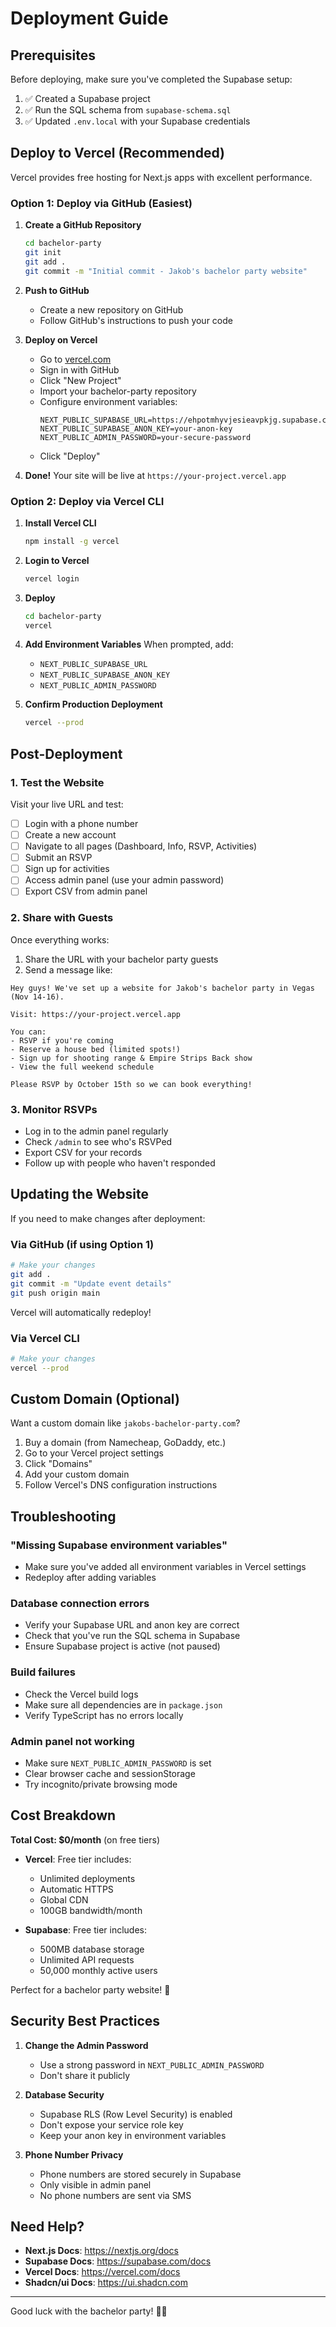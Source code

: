 # Deployment Guide

## Prerequisites

Before deploying, make sure you've completed the Supabase setup:

1. ✅ Created a Supabase project
2. ✅ Run the SQL schema from `supabase-schema.sql`
3. ✅ Updated `.env.local` with your Supabase credentials

## Deploy to Vercel (Recommended)

Vercel provides free hosting for Next.js apps with excellent performance.

### Option 1: Deploy via GitHub (Easiest)

1. **Create a GitHub Repository**
   ```bash
   cd bachelor-party
   git init
   git add .
   git commit -m "Initial commit - Jakob's bachelor party website"
   ```

2. **Push to GitHub**
   - Create a new repository on GitHub
   - Follow GitHub's instructions to push your code

3. **Deploy on Vercel**
   - Go to [vercel.com](https://vercel.com)
   - Sign in with GitHub
   - Click "New Project"
   - Import your bachelor-party repository
   - Configure environment variables:
     ```
     NEXT_PUBLIC_SUPABASE_URL=https://ehpotmhyvjesieavpkjg.supabase.co
     NEXT_PUBLIC_SUPABASE_ANON_KEY=your-anon-key
     NEXT_PUBLIC_ADMIN_PASSWORD=your-secure-password
     ```
   - Click "Deploy"

4. **Done!** Your site will be live at `https://your-project.vercel.app`

### Option 2: Deploy via Vercel CLI

1. **Install Vercel CLI**
   ```bash
   npm install -g vercel
   ```

2. **Login to Vercel**
   ```bash
   vercel login
   ```

3. **Deploy**
   ```bash
   cd bachelor-party
   vercel
   ```

4. **Add Environment Variables**
   When prompted, add:
   - `NEXT_PUBLIC_SUPABASE_URL`
   - `NEXT_PUBLIC_SUPABASE_ANON_KEY`
   - `NEXT_PUBLIC_ADMIN_PASSWORD`

5. **Confirm Production Deployment**
   ```bash
   vercel --prod
   ```

## Post-Deployment

### 1. Test the Website

Visit your live URL and test:
- [ ] Login with a phone number
- [ ] Create a new account
- [ ] Navigate to all pages (Dashboard, Info, RSVP, Activities)
- [ ] Submit an RSVP
- [ ] Sign up for activities
- [ ] Access admin panel (use your admin password)
- [ ] Export CSV from admin panel

### 2. Share with Guests

Once everything works:
1. Share the URL with your bachelor party guests
2. Send a message like:

```
Hey guys! We've set up a website for Jakob's bachelor party in Vegas (Nov 14-16).

Visit: https://your-project.vercel.app

You can:
- RSVP if you're coming
- Reserve a house bed (limited spots!)
- Sign up for shooting range & Empire Strips Back show
- View the full weekend schedule

Please RSVP by October 15th so we can book everything!
```

### 3. Monitor RSVPs

- Log in to the admin panel regularly
- Check `/admin` to see who's RSVPed
- Export CSV for your records
- Follow up with people who haven't responded

## Updating the Website

If you need to make changes after deployment:

### Via GitHub (if using Option 1)
```bash
# Make your changes
git add .
git commit -m "Update event details"
git push origin main
```
Vercel will automatically redeploy!

### Via Vercel CLI
```bash
# Make your changes
vercel --prod
```

## Custom Domain (Optional)

Want a custom domain like `jakobs-bachelor-party.com`?

1. Buy a domain (from Namecheap, GoDaddy, etc.)
2. Go to your Vercel project settings
3. Click "Domains"
4. Add your custom domain
5. Follow Vercel's DNS configuration instructions

## Troubleshooting

### "Missing Supabase environment variables"
- Make sure you've added all environment variables in Vercel settings
- Redeploy after adding variables

### Database connection errors
- Verify your Supabase URL and anon key are correct
- Check that you've run the SQL schema in Supabase
- Ensure Supabase project is active (not paused)

### Build failures
- Check the Vercel build logs
- Make sure all dependencies are in `package.json`
- Verify TypeScript has no errors locally

### Admin panel not working
- Make sure `NEXT_PUBLIC_ADMIN_PASSWORD` is set
- Clear browser cache and sessionStorage
- Try incognito/private browsing mode

## Cost Breakdown

**Total Cost: $0/month** (on free tiers)

- **Vercel**: Free tier includes:
  - Unlimited deployments
  - Automatic HTTPS
  - Global CDN
  - 100GB bandwidth/month

- **Supabase**: Free tier includes:
  - 500MB database storage
  - Unlimited API requests
  - 50,000 monthly active users

Perfect for a bachelor party website! 🎉

## Security Best Practices

1. **Change the Admin Password**
   - Use a strong password in `NEXT_PUBLIC_ADMIN_PASSWORD`
   - Don't share it publicly

2. **Database Security**
   - Supabase RLS (Row Level Security) is enabled
   - Don't expose your service role key
   - Keep your anon key in environment variables

3. **Phone Number Privacy**
   - Phone numbers are stored securely in Supabase
   - Only visible in admin panel
   - No phone numbers are sent via SMS

## Need Help?

- **Next.js Docs**: https://nextjs.org/docs
- **Supabase Docs**: https://supabase.com/docs
- **Vercel Docs**: https://vercel.com/docs
- **Shadcn/ui Docs**: https://ui.shadcn.com

---

Good luck with the bachelor party! 🎰🍾
